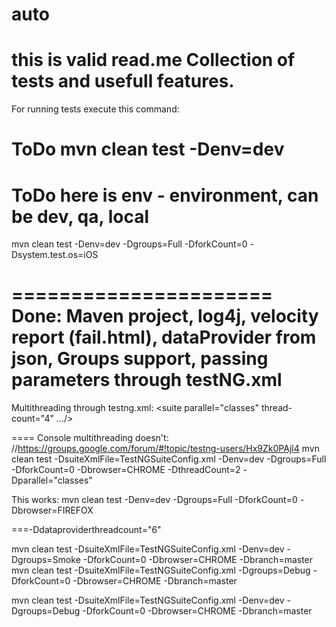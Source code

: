 # auto
this is valid read.me
Collection of tests and usefull features.
======================
For running tests execute this command:
# ToDo mvn clean test -Denv=dev
# ToDo here is env - environment, can be dev, qa, local
 mvn clean test -Denv=dev -Dgroups=Full -DforkCount=0 -Dsystem.test.os=iOS

======================
Done:
Maven project,
log4j,
velocity report (fail.html),
dataProvider from json,
Groups support,
passing parameters through testNG.xml
======================

Multithreading through testng.xml:
<suite parallel="classes" thread-count="4" .../>

====
Console multithreading doesn't:
//https://groups.google.com/forum/#!topic/testng-users/Hx9Zk0PAjl4
mvn clean test -DsuiteXmlFile=TestNGSuiteConfig.xml -Denv=dev -Dgroups=Full -DforkCount=0 -Dbrowser=CHROME -DthreadCount=2 -Dparallel="classes"

This works:
mvn clean test -Denv=dev -Dgroups=Full -DforkCount=0 -Dbrowser=FIREFOX

===-Ddataproviderthreadcount="6"

mvn clean test -DsuiteXmlFile=TestNGSuiteConfig.xml -Denv=dev -Dgroups=Smoke -DforkCount=0 -Dbrowser=CHROME -Dbranch=master
mvn clean test -DsuiteXmlFile=TestNGSuiteConfig.xml -Dgroups=Debug -DforkCount=0 -Dbrowser=CHROME -Dbranch=master


mvn clean test -DsuiteXmlFile=TestNGSuiteConfig.xml -Denv=dev -Dgroups=Debug  -DforkCount=0 -Dbrowser=CHROME -Dbranch=master
